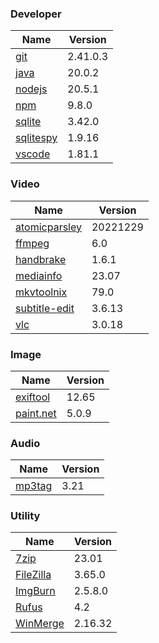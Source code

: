 
### Developer
Name                                                                       | Version
----                                                                       | -------
[git](https://github.com/git-for-windows/git/releases)                     | 2.41.0.3
[java](https://www.oracle.com/java/technologies/downloads/)                | 20.0.2
[nodejs](https://nodejs.org/en/download/current/)                          | 20.5.1
[npm](https://github.com/npm/cli)                                          | 9.8.0
[sqlite](http://www.sqlite.org/download.html)                              | 3.42.0
[sqlitespy](http://www.yunqa.de/delphi/doku.php/products/sqlitespy/index)  | 1.9.16
[vscode](https://code.visualstudio.com/updates)                            | 1.81.1

### Video
Name                                                                       | Version
----                                                                       | -------
[atomicparsley](https://github.com/wez/atomicparsley)                      | 20221229
[ffmpeg](http://www.ffmpeg.org/download.html)                              | 6.0
[handbrake](http://handbrake.fr/downloads.php)                             | 1.6.1
[mediainfo](http://mediaarea.net/us/MediaInfo/Download/Windows)            | 23.07
[mkvtoolnix](https://mkvtoolnix.download/downloads.html)                   | 79.0
[subtitle-edit](https://github.com/SubtitleEdit/subtitleedit/releases)     | 3.6.13
[vlc](https://www.videolan.org/vlc/download-windows.html)                  | 3.0.18

### Image
Name                                                                       | Version
----                                                                       | -------
[exiftool](http://www.sno.phy.queensu.ca/~phil/exiftool/)                  | 12.65
[paint.net](http://www.getpaint.net/download.html)                         | 5.0.9

### Audio
Name                                                                       | Version
----                                                                       | -------
[mp3tag](http://www.mp3tag.de/en/download.html)                            | 3.21

### Utility
Name                                                                       | Version
----                                                                       | -------
[7zip](http://www.7-zip.org/download.html)                                 | 23.01
[FileZilla](https://filezilla-project.org/download.php?show_all=1)         | 3.65.0
[ImgBurn](http://www.imgburn.com/index.php?act=download)                   | 2.5.8.0
[Rufus](https://github.com/pbatard/rufus/releases)                         | 4.2
[WinMerge](http://winmerge.org/downloads/)                                 | 2.16.32
